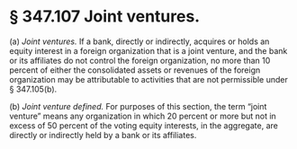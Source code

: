 # § 347.107   Joint ventures.

(a) *Joint ventures.* If a bank, directly or indirectly, acquires or holds an equity interest in a foreign organization that is a joint venture, and the bank or its affiliates do not control the foreign organization, no more than 10 percent of either the consolidated assets or revenues of the foreign organization may be attributable to activities that are not permissible under § 347.105(b).


(b) *Joint venture defined.* For purposes of this section, the term “joint venture” means any organization in which 20 percent or more but not in excess of 50 percent of the voting equity interests, in the aggregate, are directly or indirectly held by a bank or its affiliates.




